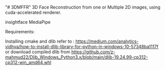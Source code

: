 "# 3DMFFR" 
3D Face Reconstruction from one or Multiple 2D images, using cuda-accelerated renderer.

insightface
MediaPipe

Requirements:

Installing cmake and dlib refer to : https://medium.com/analytics-vidhya/how-to-install-dlib-library-for-python-in-windows-10-57348ba1117f
or download compiled dlib from https://github.com/z-mahmud22/Dlib_Windows_Python3.x/blob/main/dlib-19.24.99-cp312-cp312-win_amd64.whl